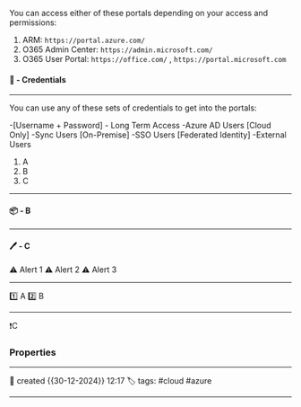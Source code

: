
You can access either of these portals depending on your access and permissions:

1) ARM: `https://portal.azure.com/`
2) O365 Admin Center: `https://admin.microsoft.com/`
3) O365 User Portal: `https://office.com/` , `https://portal.microsoft.com`
#### 🚀 - Credentials
---
You can use any of these sets of credentials to get into the portals:

-[Username + Password] - Long Term Access
-Azure AD Users [Cloud Only]
-Sync Users [On-Premise]
-SSO Users [Federated Identity]
-External Users



1. A
2. B
3. C

---
#### 📦 - B
--- 

#### 🖊️ - C


⚠ Alert 1
⚠ Alert 2
⚠ Alert 3


--- 

 1️⃣ A
 2️⃣ B
 
--- 

❗C


### Properties
---
📆 created   {{30-12-2024}} 12:17
🏷️ tags: #cloud #azure 

---
